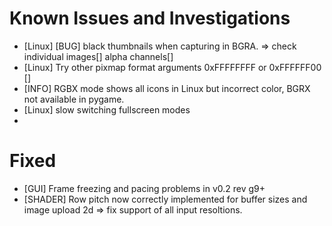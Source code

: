 # Known Issues and Investigations
- [Linux] [BUG] black thumbnails when capturing in BGRA. => check individual images[] alpha channels[]
- [Linux] Try other pixmap format arguments 0xFFFFFFFF or 0xFFFFFF00 []
- [INFO] RGBX mode shows all icons in Linux but incorrect color, BGRX not available in pygame.
- [Linux] slow switching fullscreen modes
- 
# Fixed
- [GUI] Frame freezing and pacing problems in v0.2 rev g9+
- [SHADER] Row pitch now correctly implemented for buffer sizes and image upload 2d => fix support of all input resoltions.
